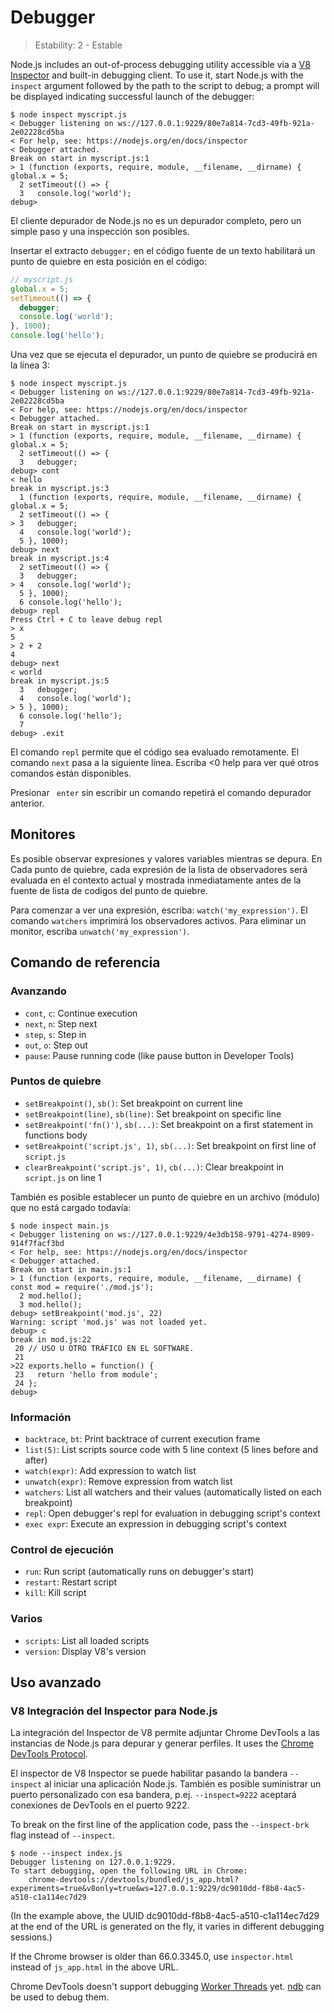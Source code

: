 # Debugger

<!--introduced_in=v0.9.12-->

> Estability: 2 - Estable

<!-- type=misc -->

Node.js includes an out-of-process debugging utility accessible via a [V8 Inspector](#debugger_v8_inspector_integration_for_node_js) and built-in debugging client. To use it, start Node.js with the `inspect` argument followed by the path to the script to debug; a prompt will be displayed indicating successful launch of the debugger:

```console
$ node inspect myscript.js
< Debugger listening on ws://127.0.0.1:9229/80e7a814-7cd3-49fb-921a-2e02228cd5ba
< For help, see: https://nodejs.org/en/docs/inspector
< Debugger attached.
Break on start in myscript.js:1
> 1 (function (exports, require, module, __filename, __dirname) { global.x = 5;
  2 setTimeout(() => {
  3   console.log('world');
debug>
```

El cliente depurador de Node.js no es un depurador completo, pero un simple paso y una inspección son posibles.

Insertar el extracto ` debugger; ` en el código fuente de un texto habilitará un punto de quiebre en esta posición en el código:
```js
// myscript.js
global.x = 5;
setTimeout(() => {
  debugger;
  console.log('world');
}, 1000);
console.log('hello');
```

Una vez que se ejecuta el depurador, un punto de quiebre se producirá en la línea 3:

```console
$ node inspect myscript.js
< Debugger listening on ws://127.0.0.1:9229/80e7a814-7cd3-49fb-921a-2e02228cd5ba
< For help, see: https://nodejs.org/en/docs/inspector
< Debugger attached.
Break on start in myscript.js:1
> 1 (function (exports, require, module, __filename, __dirname) { global.x = 5;
  2 setTimeout(() => {
  3   debugger;
debug> cont
< hello
break in myscript.js:3
  1 (function (exports, require, module, __filename, __dirname) { global.x = 5;
  2 setTimeout(() => {
> 3   debugger;
  4   console.log('world');
  5 }, 1000);
debug> next
break in myscript.js:4
  2 setTimeout(() => {
  3   debugger;
> 4   console.log('world');
  5 }, 1000);
  6 console.log('hello');
debug> repl
Press Ctrl + C to leave debug repl
> x
5
> 2 + 2
4
debug> next
< world
break in myscript.js:5
  3   debugger;
  4   console.log('world');
> 5 }, 1000);
  6 console.log('hello');
  7
debug> .exit
```

El comando `repl` permite que el código sea evaluado remotamente. El comando `next` pasa a la siguiente línea. Escriba <0 help</code> para ver qué otros comandos están disponibles.

Presionar ` enter` sin escribir un comando repetirá el comando depurador anterior.

## Monitores

Es posible observar expresiones y valores variables mientras se depura. En Cada punto de quiebre, cada expresión de la lista de observadores será evaluada en el contexto actual y mostrada inmediatamente antes de la fuente de lista de codigos del punto de quiebre.

Para comenzar a ver una expresión, escriba: `watch('my_expression')`. El comando `watchers` imprimirá los observadores activos. Para eliminar un monitor, escriba `unwatch('my_expression')`.

## Comando de referencia

### Avanzando

* `cont`, `c`: Continue execution
* `next`, `n`: Step next
* `step`, `s`: Step in
* `out`, `o`: Step out
* `pause`: Pause running code (like pause button in Developer Tools)

### Puntos de quiebre

* `setBreakpoint()`, `sb()`: Set breakpoint on current line
* `setBreakpoint(line)`, `sb(line)`: Set breakpoint on specific line
* `setBreakpoint('fn()')`, `sb(...)`: Set breakpoint on a first statement in functions body
* `setBreakpoint('script.js', 1)`, `sb(...)`: Set breakpoint on first line of `script.js`
* `clearBreakpoint('script.js', 1)`, `cb(...)`: Clear breakpoint in `script.js` on line 1

También es posible establecer un punto de quiebre en un archivo (módulo) que no está cargado todavía:

```console
$ node inspect main.js
< Debugger listening on ws://127.0.0.1:9229/4e3db158-9791-4274-8909-914f7facf3bd
< For help, see: https://nodejs.org/en/docs/inspector
< Debugger attached.
Break on start in main.js:1
> 1 (function (exports, require, module, __filename, __dirname) { const mod = require('./mod.js');
  2 mod.hello();
  3 mod.hello();
debug> setBreakpoint('mod.js', 22)
Warning: script 'mod.js' was not loaded yet.
debug> c
break in mod.js:22
 20 // USO U OTRO TRÁFICO EN EL SOFTWARE.
 21
>22 exports.hello = function() {
 23   return 'hello from module';
 24 };
debug>
```

### Información

* `backtrace`, `bt`: Print backtrace of current execution frame
* `list(5)`: List scripts source code with 5 line context (5 lines before and after)
* `watch(expr)`: Add expression to watch list
* `unwatch(expr)`: Remove expression from watch list
* `watchers`: List all watchers and their values (automatically listed on each breakpoint)
* `repl`: Open debugger's repl for evaluation in debugging script's context
* `exec expr`: Execute an expression in debugging script's context

### Control de ejecución

* `run`: Run script (automatically runs on debugger's start)
* `restart`: Restart script
* `kill`: Kill script

### Varios

* `scripts`: List all loaded scripts
* `version`: Display V8's version

## Uso avanzado

### V8 Integración del Inspector para Node.js

La integración del Inspector de V8 permite adjuntar Chrome DevTools a las instancias de Node.js para depurar y generar perfiles. It uses the [Chrome DevTools Protocol](https://chromedevtools.github.io/devtools-protocol/).

El inspector de V8 Inspector se puede habilitar pasando la bandera `--inspect` al iniciar una aplicación Node.js. También es posible suministrar un puerto personalizado con esa bandera, p.ej. `--inspect=9222` aceptará conexiones de DevTools en el puerto 9222.

To break on the first line of the application code, pass the `--inspect-brk` flag instead of `--inspect`.

```console
$ node --inspect index.js
Debugger listening on 127.0.0.1:9229.
To start debugging, open the following URL in Chrome:
    chrome-devtools://devtools/bundled/js_app.html?experiments=true&v8only=true&ws=127.0.0.1:9229/dc9010dd-f8b8-4ac5-a510-c1a114ec7d29
```

(In the example above, the UUID dc9010dd-f8b8-4ac5-a510-c1a114ec7d29 at the end of the URL is generated on the fly, it varies in different debugging sessions.)

If the Chrome browser is older than 66.0.3345.0, use `inspector.html` instead of `js_app.html` in the above URL.

Chrome DevTools doesn't support debugging [Worker Threads](worker_threads.html) yet. [ndb](https://github.com/GoogleChromeLabs/ndb/) can be used to debug them.
